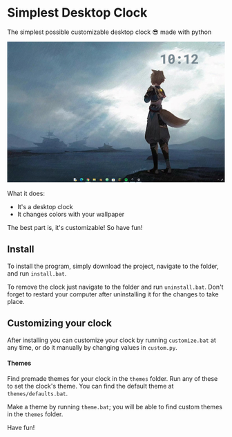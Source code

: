 # Simplest Desktop Clock

The simplest possible customizable desktop clock 😎 made with python

![Clock](example-clock.png)

What it does:
- It's a desktop clock
- It changes colors with your wallpaper

The best part is, it's customizable! So have fun!

## Install
To install the program, simply download the project, navigate to the folder, and run `install.bat`.

To remove the clock just navigate to the folder and run `uninstall.bat`. Don't forget to restard your computer after uninstalling it for the changes to take place.

## Customizing your clock
After installing you can customize your clock by running `customize.bat` at any time, or do it manually by changing values in `custom.py`.
#### Themes
Find premade themes for your clock in the `themes` folder. Run any of these to set the clock's theme. You can find the default theme at `themes/defaults.bat`.

Make a theme by running `theme.bat`; you will be able to find custom themes in the `themes` folder.

Have fun!
